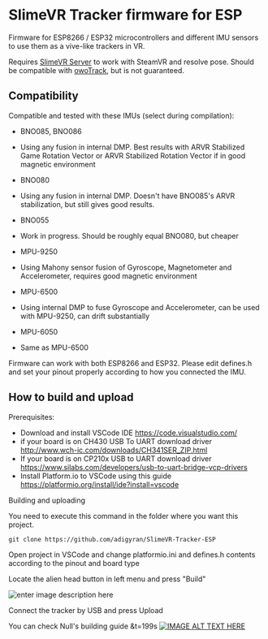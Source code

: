
# SlimeVR Tracker firmware for ESP

  

Firmware for ESP8266 / ESP32 microcontrollers and different IMU sensors to use them as a vive-like trackers in VR.

  

Requires [SlimeVR Server](https://github.com/SlimeVR/SlimeVR-Server) to work with SteamVR and resolve pose. Should be compatible with [owoTrack](https://github.com/abb128/owo-track-driver), but is not guaranteed.

  

## Compatibility

  

Compatible and tested with these IMUs (select during compilation):

* BNO085, BNO086

* Using any fusion in internal DMP. Best results with ARVR Stabilized Game Rotation Vector or ARVR Stabilized Rotation Vector if in good magnetic environment

* BNO080

* Using any fusion in internal DMP. Doesn't have BNO085's ARVR stabilization, but still gives good results.

* BNO055

* Work in progress. Should be roughly equal BNO080, but cheaper

* MPU-9250

* Using Mahony sensor fusion of Gyroscope, Magnetometer and Accelerometer, requires good magnetic environment

* MPU-6500

* Using internal DMP to fuse Gyroscope and Accelerometer, can be used with MPU-9250, can drift substantially

* MPU-6050

* Same as MPU-6500

  

Firmware can work with both ESP8266 and ESP32. Please edit defines.h and set your pinout properly according to how you connected the IMU.

## How to build and upload

Prerequisites:

 - Download and install VSCode IDE https://code.visualstudio.com/
 - if your board is on CH430 USB To UART download driver http://www.wch-ic.com/downloads/CH341SER_ZIP.html
 - If your board is on CP210x USB to UART download driver https://www.silabs.com/developers/usb-to-uart-bridge-vcp-drivers
 - Install Platform.io to VSCode using this guide https://platformio.org/install/ide?install=vscode

Building and uploading

You need to execute this command in the folder where you want this project.

    git clone https://github.com/adigyran/SlimeVR-Tracker-ESP

Open project in VSCode and change platformio.ini and defines.h contents according to the pinout and board type

Locate the alien head button in left menu and press "Build"

![enter image description here](https://i.imgur.com/aAQUQoC.png)
 
Connect the tracker by USB and press Upload

You can check Null's building guide 
&t=199s
[![IMAGE ALT TEXT HERE](https://img.youtube.com/vi/e1oExyYlTzs/0.jpg)](https://www.youtube.com/watch?v=e1oExyYlTzs&t=199s)

